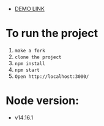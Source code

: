 - [DEMO LINK](https://anastasiiavorobets.github.io/pokedex/)

# To run the project
1. `make a fork`
2. `clone the project`
2. `npm install`
3. `npm start`
4. `Open http://localhost:3000/`


# Node version:
- v14.16.1

